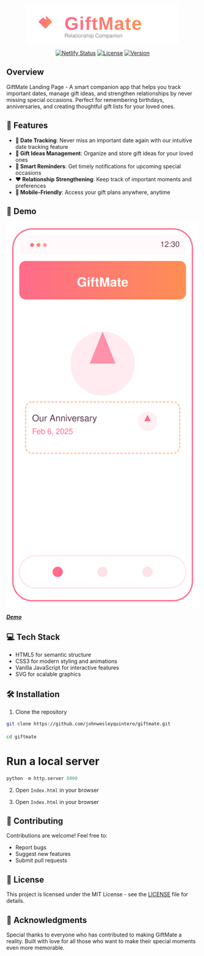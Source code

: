 <div align="center">
  <img src="assets/logo.svg" alt="GiftMate Logo" width="400" />

  [![Netlify Status](https://api.netlify.com/api/v1/badges/0a2e53da-723e-4bb4-ae3b-6113fc5e96ea/deploy-status)](https://app.netlify.com/sites/giftmate-dev/deploys)
  [![License](https://img.shields.io/badge/license-MIT-blue.svg)](LICENSE)
  [![Version](https://img.shields.io/badge/version-1.0.0-green.svg)]()
</div>

## Overview

GiftMate Landing Page - A smart companion app that helps you track important dates, manage gift ideas, and strengthen relationships by never missing special occasions. Perfect for remembering birthdays, anniversaries, and creating thoughtful gift lists for your loved ones.

## 🌟 Features

- **📅 Date Tracking**: Never miss an important date again with our intuitive date tracking feature
- **🎁 Gift Ideas Management**: Organize and store gift ideas for your loved ones
- **🔔 Smart Reminders**: Get timely notifications for upcoming special occasions
- **❤️ Relationship Strengthening**: Keep track of important moments and preferences
- **📱 Mobile-Friendly**: Access your gift plans anywhere, anytime

## 🚀 Demo


<div align="center">
  <img src="assets/preview.svg" alt="GiftMate Preview" width="600" />
</div>

***[Demo](https://giftmate-dev.netlify.app/)***

## 💻 Tech Stack

- HTML5 for semantic structure
- CSS3 for modern styling and animations
- Vanilla JavaScript for interactive features
- SVG for scalable graphics

## 🛠️ Installation

1. Clone the repository
```bash
git clone https://github.com/johnwesleyquintero/giftmate.git

cd giftmate
```

# Run a local server
```python
python -m http.server 8000
```

2. Open `Index.html` in your browser


2. Open `Index.html` in your browser

## 🤝 Contributing

Contributions are welcome! Feel free to:
- Report bugs
- Suggest new features
- Submit pull requests

## 📝 License

This project is licensed under the MIT License - see the [LICENSE](LICENSE) file for details.

## 💖 Acknowledgments

Special thanks to everyone who has contributed to making GiftMate a reality. Built with love for all those who want to make their special moments even more memorable.


